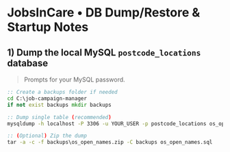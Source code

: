 # JobsInCare • DB Dump/Restore & Startup Notes

## 1) Dump the local MySQL `postcode_locations` database

> Prompts for your MySQL password.

```bat
:: Create a backups folder if needed
cd C:\job-campaign-manager
if not exist backups mkdir backups

:: Dump single table (recommended)
mysqldump -h localhost -P 3306 -u YOUR_USER -p postcode_locations os_open_names --default-character-set=utf8mb4 > backups\os_open_names.sql

:: (Optional) Zip the dump
tar -a -c -f backups\os_open_names.zip -C backups os_open_names.sql
